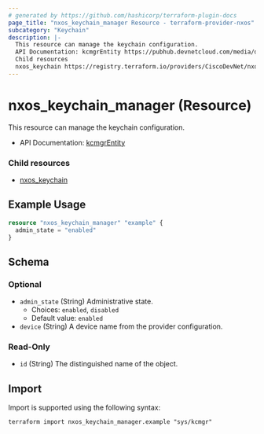 ```yaml
---
# generated by https://github.com/hashicorp/terraform-plugin-docs
page_title: "nxos_keychain_manager Resource - terraform-provider-nxos"
subcategory: "Keychain"
description: |-
  This resource can manage the keychain configuration.
  API Documentation: kcmgrEntity https://pubhub.devnetcloud.com/media/dme-docs-10-2-2/docs/Security%20and%20Policing/kcmgr:Entity/
  Child resources
  nxos_keychain https://registry.terraform.io/providers/CiscoDevNet/nxos/latest/docs/resources/keychain
---
```


# nxos_keychain_manager (Resource)

This resource can manage the keychain configuration.

- API Documentation: [kcmgrEntity](https://pubhub.devnetcloud.com/media/dme-docs-10-2-2/docs/Security%20and%20Policing/kcmgr:Entity/)

### Child resources

- [nxos_keychain](https://registry.terraform.io/providers/CiscoDevNet/nxos/latest/docs/resources/keychain)

## Example Usage

```terraform
resource "nxos_keychain_manager" "example" {
  admin_state = "enabled"
}
```

<!-- schema generated by tfplugindocs -->
## Schema

### Optional

- `admin_state` (String) Administrative state.
  - Choices: `enabled`, `disabled`
  - Default value: `enabled`
- `device` (String) A device name from the provider configuration.

### Read-Only

- `id` (String) The distinguished name of the object.

## Import

Import is supported using the following syntax:

```shell
terraform import nxos_keychain_manager.example "sys/kcmgr"
```

